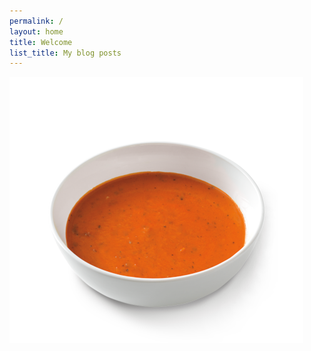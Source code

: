 ```yaml
---
permalink: /
layout: home
title: Welcome
list_title: My blog posts
---
```


<img src="./assets/images/frontpage.png">


